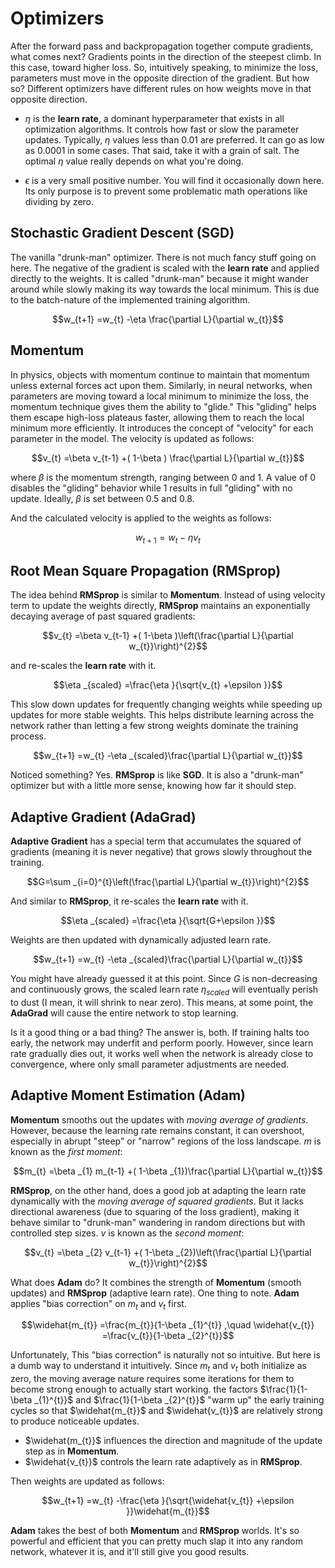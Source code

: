 # Optimizers
After the forward pass and backpropagation together compute gradients, what comes next? Gradients points in the direction of the steepest climb. In this case, toward higher loss. So, intuitively speaking, to minimize the loss, parameters must move in the opposite direction of the gradient. But how so? Different optimizers have different rules on how weights move in that opposite direction.

- $\eta$ is the **learn rate**, a dominant hyperparameter that exists in all optimization algorithms. It controls how fast or slow the parameter updates. Typically, $\eta$ values less than 0.01 are preferred. It can go as low as 0.0001 in some cases. That said, take it with a grain of salt. The optimal $\eta$ value really depends on what you're doing.

- $\epsilon$ is a very small positive number. You will find it occasionally down here. Its only purpose is to prevent some problematic math operations like dividing by zero.

## Stochastic Gradient Descent (SGD)

The vanilla "drunk-man" optimizer. There is not much fancy stuff going on here. The negative of the gradient is scaled with the **learn rate** and applied directly to the weights. It is called "drunk-man" because it might wander around while slowly making its way towards the local minimum. This is due to the batch-nature of the implemented training algorithm.

$$w_{t+1} =w_{t} -\eta \frac{\partial L}{\partial w_{t}}$$

## Momentum

In physics, objects with momentum continue to maintain that momentum unless external forces act upon them. Similarly, in neural networks, when parameters are moving toward a local minimum to minimize the loss, the momentum technique gives them the ability to "glide." This "gliding" helps them escape high-loss plateaus faster, allowing them to reach the local minimum more efficiently. It introduces the concept of "velocity" for each parameter in the model. The velocity is updated as follows:

$$v_{t} =\beta v_{t-1} +( 1-\beta ) \frac{\partial L}{\partial w_{t}}$$

where $\beta$ is the momentum strength, ranging between 0 and 1. A value of 0 disables the "gliding" behavior while 1 results in full "gliding" with no update. Ideally, $\beta$ is set between 0.5 and 0.8.

And the calculated velocity is applied to the weights as follows:

$$w_{t+1} =w_{t} -\eta v_{t}$$

## Root Mean Square Propagation (RMSprop)

The idea behind **RMSprop** is similar to **Momentum**. Instead of using velocity term to update the weights directly, **RMSprop** maintains an exponentially decaying average of past squared gradients:

```math
v_{t} =\beta v_{t-1} +( 1-\beta )\left(\frac{\partial L}{\partial w_{t}}\right)^{2}
```

and re-scales the **learn rate** with it.

```math
\eta _{scaled} =\frac{\eta }{\sqrt{v_{t} +\epsilon }}
```

This slow down updates for frequently changing weights while speeding up updates for more stable weights. This helps distribute learning across the network rather than letting a few strong weights dominate the training process.

```math
w_{t+1} =w_{t} -\eta _{scaled}\frac{\partial L}{\partial w_{t}}
```

Noticed something? Yes. **RMSprop** is like **SGD**. It is also a "drunk-man" optimizer but with a little more sense, knowing how far it should step.

## Adaptive Gradient (AdaGrad)

**Adaptive Gradient** has a special term that accumulates the squared of gradients (meaning it is never negative) that grows slowly throughout the training.

```math
G=\sum _{i=0}^{t}\left(\frac{\partial L}{\partial w_{t}}\right)^{2}
```

And similar to **RMSprop**, it re-scales the **learn rate** with it.

```math
\eta _{scaled} =\frac{\eta }{\sqrt{G+\epsilon }}
```

Weights are then updated with dynamically adjusted learn rate.

```math
w_{t+1} =w_{t} -\eta _{scaled}\frac{\partial L}{\partial w_{t}}
```

You might have already guessed it at this point. Since $G$ is non-decreasing and continuously grows, the scaled learn rate $\eta _{scaled}$ will eventually perish to dust (I mean, it will shrink to near zero). This means, at some point, the **AdaGrad** will cause the entire network to stop learning.

Is it a good thing or a bad thing? The answer is, both. If training halts too early, the network may underfit and perform poorly. However, since learn rate gradually dies out, it works well when the network is already close to convergence, where only small parameter adjustments are needed.

## Adaptive Moment Estimation (Adam)

**Momentum** smooths out the updates with *moving average of gradients*. However, because the learning rate remains constant, it can overshoot, especially in abrupt "steep" or "narrow" regions of the loss landscape. $m$ is known as the *first moment*:

```math
m_{t} =\beta _{1} m_{t-1} +( 1-\beta _{1})\frac{\partial L}{\partial w_{t}}
```

**RMSprop**, on the other hand, does a good job at adapting the learn rate dynamically with the *moving average of squared gradients*. But it lacks directional awareness (due to squaring of the loss gradient), making it behave similar to "drunk-man" wandering in random directions but with controlled step sizes. $v$ is known as the *second moment*:

```math
v_{t} =\beta _{2} v_{t-1} +( 1-\beta _{2})\left(\frac{\partial L}{\partial w_{t}}\right)^{2}
```

What does **Adam** do? It combines the strength of **Momentum** (smooth updates) and **RMSprop** (adaptive learn rate). One thing to note. **Adam** applies "bias correction" on $m_{t}$ and $v_{t}$ first.

```math
\widehat{m_{t}} =\frac{m_{t}}{1-\beta _{1}^{t}}
,\quad
\widehat{v_{t}} =\frac{v_{t}}{1-\beta _{2}^{t}}
```

Unfortunately, This "bias correction" is naturally not so intuitive. But here is a dumb way to understand it intuitively. Since $m_t$ and $v_t$ both initialize as zero, the moving average nature requires some iterations for them to become strong enough to actually start working. the factors $\frac{1}{1-\beta _{1}^{t}}$ and $\frac{1}{1-\beta _{2}^{t}}$ "warm up" the early training cycles so that $\widehat{m_{t}}$ and $\widehat{v_{t}}$ are relatively strong to produce noticeable updates.
- $\widehat{m_{t}}$ influences the direction and magnitude of the update step as in **Momentum**.
- $\widehat{v_{t}}$ controls the learn rate adaptively as in **RMSprop**.

Then weights are updated as follows:

```math
w_{t+1} =w_{t} -\frac{\eta }{\sqrt{\widehat{v_{t}} +\epsilon }}\widehat{m_{t}}
```

**Adam** takes the best of both **Momentum** and **RMSprop** worlds. It's so powerful and efficient that you can pretty much slap it into any random network, whatever it is, and it'll still give you good results.